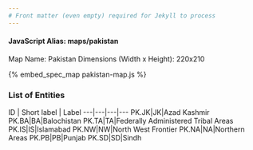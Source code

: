 ```yaml
---
# Front matter (even empty) required for Jekyll to process
---
```


#### JavaScript Alias: maps/pakistan

Map Name: Pakistan
Dimensions (Width x Height): 220x210



{% embed_spec_map pakistan-map.js %}

### List of Entities

ID | Short label | Label
---|---|---|---
PK.JK|JK|Azad Kashmir
PK.BA|BA|Balochistan
PK.TA|TA|Federally Administered Tribal Areas
PK.IS|IS|Islamabad
PK.NW|NW|North West Frontier
PK.NA|NA|Northern Areas
PK.PB|PB|Punjab
PK.SD|SD|Sindh

